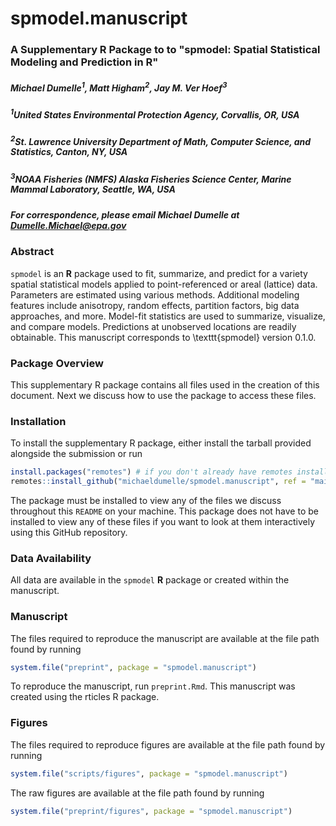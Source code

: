 # spmodel.manuscript

### A Supplementary R Package to to "spmodel: Spatial Statistical Modeling and Prediction in R"

##### Michael Dumelle<sup>1</sup>, Matt Higham<sup>2</sup>, Jay M. Ver Hoef<sup>3</sup>

##### <sup>1</sup>United States Environmental Protection Agency, Corvallis, OR, USA
##### <sup>2</sup>St. Lawrence University Department of Math, Computer Science, and Statistics, Canton, NY, USA
##### <sup>3</sup>NOAA Fisheries (NMFS) Alaska Fisheries Science Center, Marine Mammal Laboratory, Seattle, WA, USA

##### For correspondence, please email Michael Dumelle at Dumelle.Michael@epa.gov

### Abstract

`spmodel` is an **R** package used to fit, summarize, and predict
  for a variety spatial statistical models applied to point-referenced or areal (lattice) data. Parameters are estimated using various methods. Additional modeling features include anisotropy, random effects, partition factors, big data approaches, and more.   Model-fit statistics are used to summarize, visualize, and compare models. Predictions at unobserved locations are readily obtainable. This manuscript corresponds to \texttt{spmodel} version 0.1.0.

### Package Overview

This supplementary R package contains all files used in the creation of this document. Next we discuss how to use the package to access these files.

### Installation

To install the supplementary R package, either install the tarball provided alongside the submission or run
```r
install.packages("remotes") # if you don't already have remotes installed
remotes::install_github("michaeldumelle/spmodel.manuscript", ref = "main", dependencies = TRUE)
```

The package must be installed to view any of the files we discuss throughout this `README` on your machine. This package does not have to be installed to view any of these files if you want to look at them interactively using this GitHub repository.

### Data Availability

All data are available in the `spmodel` **R** package or created within the manuscript.

### Manuscript

The files required to reproduce the manuscript are available at the file path found by running
```r
system.file("preprint", package = "spmodel.manuscript")
```
To reproduce the manuscript, run `preprint.Rmd`. This manuscript was created using the rticles R package.

### Figures

The files required to reproduce figures are available at the file path found by running
```r
system.file("scripts/figures", package = "spmodel.manuscript")
```

The raw figures are available at the file path found by running
```r
system.file("preprint/figures", package = "spmodel.manuscript")
```
